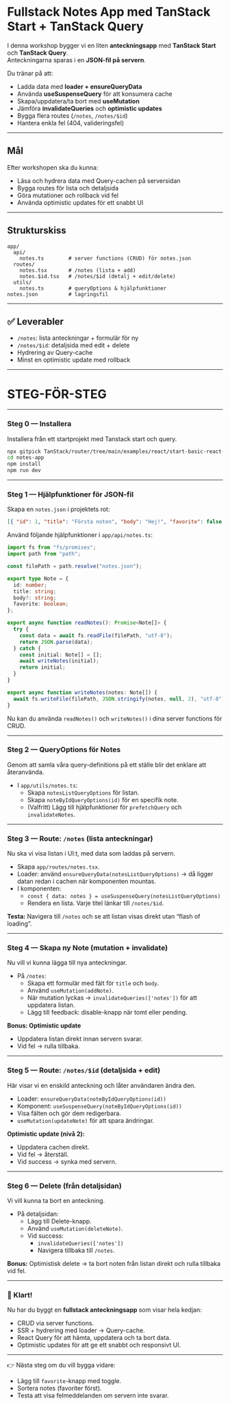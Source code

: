# Fullstack Notes App med TanStack Start + TanStack Query

I denna workshop bygger vi en liten **anteckningsapp** med **TanStack Start** och **TanStack Query**.  
Anteckningarna sparas i en **JSON-fil på servern**.

Du tränar på att:

- Ladda data med **loader + ensureQueryData**
- Använda **useSuspenseQuery** för att konsumera cache
- Skapa/uppdatera/ta bort med **useMutation**
- Jämföra **invalidateQueries** och **optimistic updates**
- Bygga flera routes (`/notes`, `/notes/$id`)
- Hantera enkla fel (404, valideringsfel)

---

## Mål

Efter workshopen ska du kunna:

- Läsa och hydrera data med Query-cachen på serversidan
- Bygga routes för lista och detaljsida
- Göra mutationer och rollback vid fel
- Använda optimistic updates för ett snabbt UI

---

## Strukturskiss

```
app/
  api/
    notes.ts        # server functions (CRUD) för notes.json
  routes/
    notes.tsx       # /notes (lista + add)
    notes.$id.tsx   # /notes/$id (detalj + edit/delete)
  utils/
    notes.ts        # queryOptions & hjälpfunktioner
notes.json          # lagringsfil
```

---

## ✅ Leverabler

- `/notes`: lista anteckningar + formulär för ny
- `/notes/$id`: detaljsida med edit + delete
- Hydrering av Query-cache
- Minst en optimistic update med rollback

---

# STEG-FÖR-STEG

---

### Steg 0 — Installera

Installera från ett startprojekt med Tanstack start och query.

```bash
npx gitpick TanStack/router/tree/main/examples/react/start-basic-react-query notes-app
cd notes-app
npm install
npm run dev
```

---

### Steg 1 — Hjälpfunktioner för JSON-fil

Skapa en `notes.json` i projektets rot:

```json
[{ "id": 1, "title": "Första noten", "body": "Hej!", "favorite": false }]
```

Använd följande hjälpfunktioner i `app/api/notes.ts`:

```ts
import fs from "fs/promises";
import path from "path";

const filePath = path.resolve("notes.json");

export type Note = {
  id: number;
  title: string;
  body?: string;
  favorite: boolean;
};

export async function readNotes(): Promise<Note[]> {
  try {
    const data = await fs.readFile(filePath, "utf-8");
    return JSON.parse(data);
  } catch {
    const initial: Note[] = [];
    await writeNotes(initial);
    return initial;
  }
}

export async function writeNotes(notes: Note[]) {
  await fs.writeFile(filePath, JSON.stringify(notes, null, 2), "utf-8");
}
```

Nu kan du använda `readNotes()` och `writeNotes()` i dina server functions för CRUD.

---

### Steg 2 — QueryOptions för Notes

Genom att samla våra query-definitions på ett ställe blir det enklare att återanvända.

- I `app/utils/notes.ts`:
  - Skapa `notesListQueryOptions` för listan.
  - Skapa `noteByIdQueryOptions(id)` för en specifik note.
  - (Valfritt) Lägg till hjälpfunktioner för `prefetchQuery` och `invalidateNotes`.

---

### Steg 3 — Route: `/notes` (lista anteckningar)

Nu ska vi visa listan i UI:t, med data som laddas på servern.

- Skapa `app/routes/notes.tsx`.
- Loader: använd `ensureQueryData(notesListQueryOptions)` → då ligger datan redan i cachen när komponenten mountas.
- I komponenten:
  - `const { data: notes } = useSuspenseQuery(notesListQueryOptions)`
  - Rendera en lista. Varje titel länkar till `/notes/$id`.

**Testa:** Navigera till `/notes` och se att listan visas direkt utan “flash of loading”.

---

### Steg 4 — Skapa ny Note (mutation + invalidate)

Nu vill vi kunna lägga till nya anteckningar.

- På `/notes`:
  - Skapa ett formulär med fält för `title` och `body`.
  - Använd `useMutation(addNote)`.
  - När mutation lyckas → `invalidateQueries(['notes'])` för att uppdatera listan.
  - Lägg till feedback: disable-knapp när tomt eller pending.

**Bonus: Optimistic update**

- Uppdatera listan direkt innan servern svarar.
- Vid fel → rulla tillbaka.

---

### Steg 5 — Route: `/notes/$id` (detaljsida + edit)

Här visar vi en enskild anteckning och låter användaren ändra den.

- Loader: `ensureQueryData(noteByIdQueryOptions(id))`
- Komponent: `useSuspenseQuery(noteByIdQueryOptions(id))`
- Visa fälten och gör dem redigerbara.
- `useMutation(updateNote)` för att spara ändringar.

**Optimistic update (nivå 2):**

- Uppdatera cachen direkt.
- Vid fel → återställ.
- Vid success → synka med servern.

---

### Steg 6 — Delete (från detaljsidan)

Vi vill kunna ta bort en anteckning.

- På detaljsidan:
  - Lägg till Delete-knapp.
  - Använd `useMutation(deleteNote)`.
  - Vid success:
    - `invalidateQueries(['notes'])`
    - Navigera tillbaka till `/notes`.

**Bonus:** Optimistisk delete → ta bort noten från listan direkt och rulla tillbaka vid fel.

---

### 🎉 Klart!

Nu har du byggt en **fullstack anteckningsapp** som visar hela kedjan:

- CRUD via server functions.
- SSR + hydrering med loader → Query-cache.
- React Query för att hämta, uppdatera och ta bort data.
- Optimistic updates för att ge ett snabbt och responsivt UI.

---

👉 Nästa steg om du vill bygga vidare:

- Lägg till `favorite`-knapp med toggle.
- Sortera notes (favoriter först).
- Testa att visa felmeddelanden om servern inte svarar.
